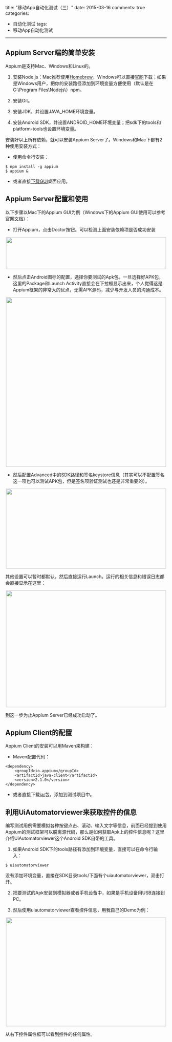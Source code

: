 title: "移动App自动化测试（三）"
date: 2015-03-16
comments: true
categories:
  - 自动化测试
tags:
  - 移动App自动化测试
  
---

## Appium Server端的简单安装

Appium是支持Mac、Windows和Linux的。

1. 安装Node.js：Mac推荐使用[Homebrew](http://brew.sh/)，Windows可以直接[官网](https://nodejs.org/)下载；如果是Windows用户，把你的安装路径添加到环境变量方便使用（默认是在C:\Program Files\Nodejs\）npm。

2. 安装Git。

3. 安装JDK，并设置JAVA_HOME环境变量。

4. 安装Android SDK，并设置ANDROID_HOME环境变量；把sdk下的tools和platform-tools也设置环境变量。
<!--more-->

安装好以上所有依赖，就可以安装Appium Server了。Windows和Mac下都有2种使用安装方式：

* 使用命令行安装：

<!--code-->
	$ npm install -g appium
	$ appium &
	
* 或者直接[下载GUI](http://appium.io/slate/en/master/?ruby#appium-gui)桌面应用。

## Appium Server配置和使用

以下步骤以Mac下的Appium GUI为例（Windows下的Appium GUI使用可以参考[官网文档](http://appium.io/slate/en/master/?ruby#a-windows-gui-for-appium)）：

* 打开Appium，点击Doctor按钮。可以检测上面安装依赖项是否成功安装

<img style="clear:both;display:block;margin:auto;width:500px;height:100px" src="http://ww4.sinaimg.cn/mw690/6bdb10c1gw1eq9qfkeaehj20i403mdgv.jpg" alt="" />

* 然后点击Android图标的配置，选择你要测试的Apk包。一旦选择好APK包，这里的Package和Launch Activity直接会在下拉框显示出来，个人觉得这是Appium框架的非常大的优点，无需APK源码，减少与开发人员的沟通成本。

<img style="clear:both;display:block;margin:auto;width:500px;height:530px" src="http://ww2.sinaimg.cn/mw690/6bdb10c1gw1eq9qmsh1qrj20hc0juwh7.jpg" alt="" />

* 然后配置Advanced中的SDK路径和签名keystore信息（其实可以不配置签名这一项也可以测试APK包，但是签名项验证测试也还是非常重要的）。

<img style="clear:both;display:block;margin:auto;width:500px;height:250px" src="http://ww2.sinaimg.cn/mw690/6bdb10c1gw1eq9qquze6oj20h908vgmn.jpg" alt="" />

其他设置可以暂时都默认，然后直接运行Launch。运行的相关信息和错误日志都会直接显示在这里：

<img style="clear:both;display:block;margin:auto;width:500px;height:365px" src="http://ww1.sinaimg.cn/mw690/6bdb10c1gw1eq9quz8fmaj20ii0ek42g.jpg" alt="" />

到这一步为止Appium Server已经成功启动了。

## Appium Client的配置

Appium Client的安装可以用Maven来构建：

* Maven配置代码：

<!--code-->
	<dependency>
	    <groupId>io.appium</groupId>
	    <artifactId>java-client</artifactId>
	    <version>2.1.0</version>
	</dependency>

* 或者直接下载[jar](http://search.maven.org/#search%7Cgav%7C1%7Cg%3A%22io.appium%22%20AND%20a%3A%22java-client%22)包，添加到测试项目中。

## 利用UiAutomatorviewer来获取控件的信息
编写测试用例需要模拟各种按键点击、滚动、输入文字等信息，前面已经提到使用Appium的测试框架可以脱离源代码，那么是如何获取Apk上的控件信息呢？这里介绍UiAutomatorviewer这个Android SDK自带的工具。

1. 如果Android SDK下的tools路径有添加到环境变量，直接可以在命令行输入：

<!--code-->
	$ uiautomatorviewer
	
没有添加环境变量，直接在SDK目录tools/下面有个uiautomatorviewer，双击打开。

2. 把要测试的Apk安装到模拟器或者手机设备中，如果是手机设备用USB连接到PC。

3. 然后使用uiautomatorviewer查看控件信息，用我自己的Demo为例：

<img style="clear:both;display:block;margin:auto;width:500px;height:340px" src="http://7xi85h.com1.z0.glb.clouddn.com/uiauto_guide.gif" alt="" />

从右下控件属性框可以看到控件的任何属性。

